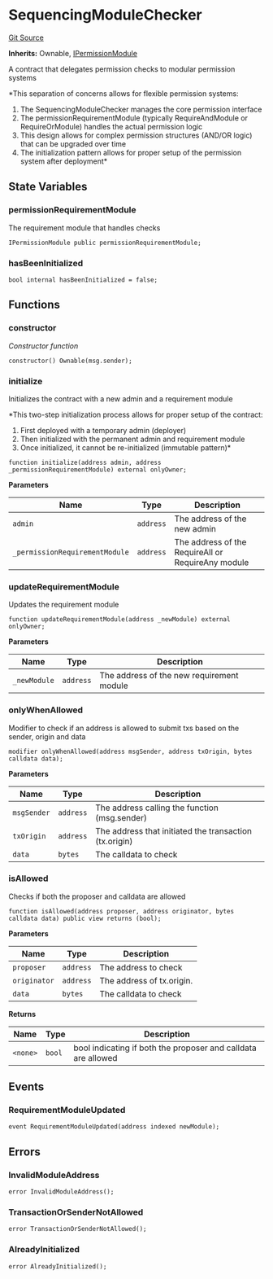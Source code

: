 # SequencingModuleChecker
[Git Source](https://github.com/SyndicateProtocol/syndicate-appchains/blob/b28027a30c67e2de9f45368bdf6d7b4aecf3b0cf/src/SequencingModuleChecker.sol)

**Inherits:**
Ownable, [IPermissionModule](/src/interfaces/IPermissionModule.sol/interface.IPermissionModule.md)

A contract that delegates permission checks to modular permission systems

*This separation of concerns allows for flexible permission systems:
1. The SequencingModuleChecker manages the core permission interface
2. The permissionRequirementModule (typically RequireAndModule or RequireOrModule) handles the actual permission logic
3. This design allows for complex permission structures (AND/OR logic) that can be upgraded over time
4. The initialization pattern allows for proper setup of the permission system after deployment*


## State Variables
### permissionRequirementModule
The requirement module that handles checks


```solidity
IPermissionModule public permissionRequirementModule;
```


### hasBeenInitialized

```solidity
bool internal hasBeenInitialized = false;
```


## Functions
### constructor

*Constructor function*


```solidity
constructor() Ownable(msg.sender);
```

### initialize

Initializes the contract with a new admin and a requirement module

*This two-step initialization process allows for proper setup of the contract:
1. First deployed with a temporary admin (deployer)
2. Then initialized with the permanent admin and requirement module
3. Once initialized, it cannot be re-initialized (immutable pattern)*


```solidity
function initialize(address admin, address _permissionRequirementModule) external onlyOwner;
```
**Parameters**

|Name|Type|Description|
|----|----|-----------|
|`admin`|`address`|The address of the new admin|
|`_permissionRequirementModule`|`address`|The address of the RequireAll or RequireAny module|


### updateRequirementModule

Updates the requirement module


```solidity
function updateRequirementModule(address _newModule) external onlyOwner;
```
**Parameters**

|Name|Type|Description|
|----|----|-----------|
|`_newModule`|`address`|The address of the new requirement module|


### onlyWhenAllowed

Modifier to check if an address is allowed to submit txs based on the sender, origin and data


```solidity
modifier onlyWhenAllowed(address msgSender, address txOrigin, bytes calldata data);
```
**Parameters**

|Name|Type|Description|
|----|----|-----------|
|`msgSender`|`address`|The address calling the function (msg.sender)|
|`txOrigin`|`address`|The address that initiated the transaction (tx.origin)|
|`data`|`bytes`|The calldata to check|


### isAllowed

Checks if both the proposer and calldata are allowed


```solidity
function isAllowed(address proposer, address originator, bytes calldata data) public view returns (bool);
```
**Parameters**

|Name|Type|Description|
|----|----|-----------|
|`proposer`|`address`|The address to check|
|`originator`|`address`|The address of tx.origin.|
|`data`|`bytes`|The calldata to check|

**Returns**

|Name|Type|Description|
|----|----|-----------|
|`<none>`|`bool`|bool indicating if both the proposer and calldata are allowed|


## Events
### RequirementModuleUpdated

```solidity
event RequirementModuleUpdated(address indexed newModule);
```

## Errors
### InvalidModuleAddress

```solidity
error InvalidModuleAddress();
```

### TransactionOrSenderNotAllowed

```solidity
error TransactionOrSenderNotAllowed();
```

### AlreadyInitialized

```solidity
error AlreadyInitialized();
```


